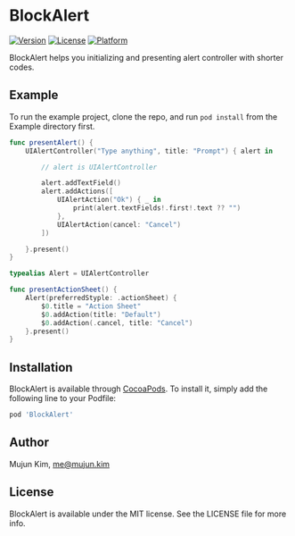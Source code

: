 # BlockAlert

[![Version](https://img.shields.io/cocoapods/v/BlockAlert.svg?style=flat)](https://cocoapods.org/pods/BlockAlert)
[![License](https://img.shields.io/cocoapods/l/BlockAlert.svg?style=flat)](https://cocoapods.org/pods/BlockAlert)
[![Platform](https://img.shields.io/cocoapods/p/BlockAlert.svg?style=flat)](https://cocoapods.org/pods/BlockAlert)

BlockAlert helps you initializing and presenting alert controller with shorter codes.

## Example

To run the example project, clone the repo, and run `pod install` from the Example directory first.

```swift
func presentAlert() {
    UIAlertController("Type anything", title: "Prompt") { alert in

        // alert is UIAlertController

        alert.addTextField()
        alert.addActions([
            UIAlertAction("Ok") { _ in
                print(alert.textFields!.first!.text ?? "")
            },
            UIAlertAction(cancel: "Cancel")
        ])

    }.present()
}
```

```swift
typealias Alert = UIAlertController

func presentActionSheet() {
    Alert(preferredStyple: .actionSheet) {
        $0.title = "Action Sheet"
        $0.addAction(title: "Default")
        $0.addAction(.cancel, title: "Cancel")
    }.present()
}
```

## Installation

BlockAlert is available through [CocoaPods](https://cocoapods.org). To install
it, simply add the following line to your Podfile:

```ruby
pod 'BlockAlert'
```

## Author

Mujun Kim, me@mujun.kim

## License

BlockAlert is available under the MIT license. See the LICENSE file for more info.
